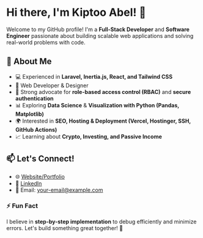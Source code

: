 # Hi there, I'm Kiptoo Abel! 👋

Welcome to my GitHub profile! I'm a **Full-Stack Developer** and **Software Engineer** passionate about building scalable web applications and solving real-world problems with code.

## 🚀 About Me
- 💻 Experienced in **Laravel, Inertia.js, React, and Tailwind CSS**
- 🎨 Web Developer & Designer
- 🔐 Strong advocate for **role-based access control (RBAC)** and **secure authentication**
- 📊 Exploring **Data Science** & **Visualization with Python (Pandas, Matplotlib)**
- 🌍 Interested in **SEO, Hosting & Deployment (Vercel, Hostinger, SSH, GitHub Actions)**
- 📈 Learning about **Crypto, Investing, and Passive Income**

## 📫 Let's Connect!
- 🌐 [Website/Portfolio]([#](https://abelk.dev/))
- 🔗 [LinkedIn](https://linkedin.com/in/yourhandle)
- 📧 Email: [your-email@example.com](mailto:your-email@example.com)

### ⚡ Fun Fact
I believe in **step-by-step implementation** to debug efficiently and minimize errors. Let's build something great together! 🚀
